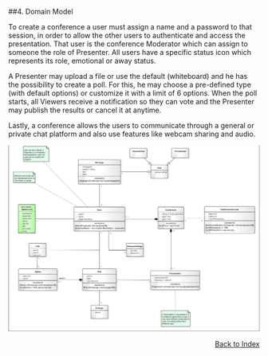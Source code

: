 ##4. Domain Model

To create a conference a user must assign a name and a password to that session, in order to allow the other users to authenticate and access the presentation. That user is the conference Moderator which can assign to someone the role of Presenter. All users have a specific status icon which represents its role, emotional or away status.

A Presenter may upload a file or use the default (whiteboard) and he has the possibility to create a poll. For this, he may choose a pre-defined type (with default options) or customize it with a limit of 6 options. When the poll starts, all Viewers receive a notification so they can vote and the Presenter may publish the results or cancel it at anytime. 

Lastly, a conference allows the users to communicate through a general or private chat platform and also use features like webcam sharing and audio.

![Domain Model](images/domainModel.png "Domain Model")


<p align=right>
  <a href="https://github.com/mariateresachaves/bigbluebutton/blob/master/ESOF-DOCS/Requirements/Index.md">Back to Index</a>
</p>
